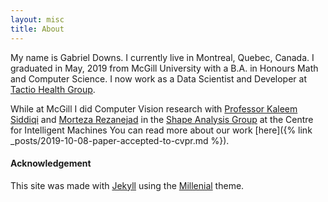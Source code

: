 ```yaml
---
layout: misc
title: About
---
```


My name is Gabriel Downs. I currently live in Montreal, Quebec, Canada.
I graduated in May, 2019 from McGill University with a B.A. in Honours Math and
Computer Science. I now work as a Data Scientist and Developer at 
[Tactio Health Group](https://www.tactiohealth.com/).

While at McGill I did Computer Vision research with
[Professor Kaleem Siddiqi](http://www.cim.mcgill.ca/~siddiqi/)
and
[Morteza Rezanejad](http://www.cim.mcgill.ca/~morteza/)
in the
[Shape Analysis Group](http://www.cim.mcgill.ca/~shape/?page=main) at the Centre for Intelligent Machines
You can read more about our work
[here]({% link _posts/2019-10-08-paper-accepted-to-cvpr.md %}).


#### Acknowledgement
This site was made with [Jekyll](https://jekyllrb.com/)
using the [Millenial](https://github.com/LeNPaul/Millennial) theme.
